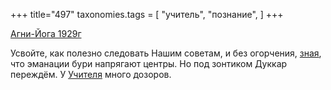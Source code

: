 +++
title="497"
taxonomies.tags = [
 "учитель",
 "познание",
]
+++

[Агни-Йога 1929г](/agni/1929)

Усвойте, как полезно следовать Нашим советам, и без огорчения, [зная](/tags/познание), что эманации бури напрягают центры. Но под зонтиком Дуккар переждём. У [Учителя](/tags/учитель) много дозоров.